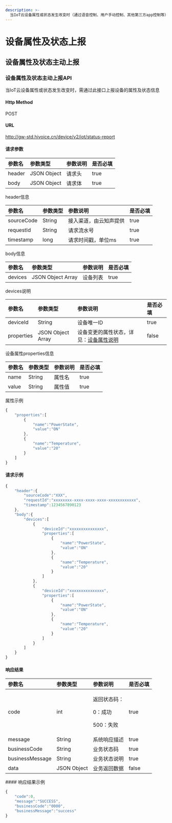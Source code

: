 ```yaml
---
description: >-
  当IoT云设备属性或状态发生改变时（通过语音控制、用户手动控制、其他第三方app控制等），USH不会感知到设备状态的变更，需要IoT云主动上报设备的属性及状态信息
---
```


# 设备属性及状态上报

## 设备属性及状态主动上报

### 设备属性及状态主动上报API

当IoT云设备属性或状态发生改变时，需通过此接口上报设备的属性及状态信息

#### Http Method

POST

#### URL

http://gw-std.hivoice.cn/device/v2/iot/status-report

#### 请求参数

| 参数名 | 参数类型 | 参数说明 | 是否必填 |
| :--- | :--- | :--- | :--- |
| header | JSON Object | 请求头 | true |
| body | JSON Object | 请求体 | true |

header信息

| 参数名 | 参数类型 | 参数说明 | 是否必填 |
| :--- | :--- | :--- | :--- |
| sourceCode | String | 接入渠道，由云知声提供 | true |
| requestId | String | 请求流水号 | true |
| timestamp | long | 请求时间戳，单位ms | true |

body信息

| 参数名 | 参数类型 | 参数说明 | 是否必填 |
| :--- | :--- | :--- | :--- |
| devices | JSON Object Array | 设备列表 | true |

devices说明

| 参数名 | 参数类型 | 参数说明 | 是否必填 |
| :--- | :--- | :--- | :--- |
| deviceId | String | 设备唯一ID | true |
| properties | JSON Object Array | 设备变更的属性状态，详见：[设备属性说明](she-bei-shu-xing-shuo-ming.md) | false |

设备属性properties信息

| 参数名 | 参数类型 | 参数说明 | 是否必填 |
| :--- | :--- | :--- | :--- |
| name | String | 属性名 | true |
| value | String | 属性值 | true |

属性示例

```javascript
{
    "properties":[
        {
            "name":"PowerState",
            "value":"ON"
        },
        {
            "name":"Temperature",
            "value":"20"
        }
    ]
}
```

#### 请求示例

```javascript
{
    "header":{
        "sourceCode":"XXX",
        "requestId":"xxxxxxxx-xxxx-xxxx-xxxx-xxxxxxxxxxxx",
        "timestamp":1234567890123
    },
    "body":{
        "devices":[
            {
                "deviceId":"xxxxxxxxxxxxxxx",
                "properties":[
                    {
                        "name":"PowerState",
                        "value":"ON"
                    },
                    {
                        "name":"Temperature",
                        "value":"20"
                    }
                ]
            },
            {
                "deviceId":"xxxxxxxxxxxxxxx",
                "properties":[
                    {
                        "name":"PowerState",
                        "value":"ON"
                    },
                    {
                        "name":"Temperature",
                        "value":"20"
                    }
                ]
            }
        ]
    }
}
```

#### 响应结果

<table>
  <thead>
    <tr>
      <th style="text-align:left">&#x53C2;&#x6570;&#x540D;</th>
      <th style="text-align:left">&#x53C2;&#x6570;&#x7C7B;&#x578B;</th>
      <th style="text-align:left">&#x53C2;&#x6570;&#x8BF4;&#x660E;</th>
      <th style="text-align:left">&#x662F;&#x5426;&#x5FC5;&#x586B;</th>
    </tr>
  </thead>
  <tbody>
    <tr>
      <td style="text-align:left">code</td>
      <td style="text-align:left">int</td>
      <td style="text-align:left">
        <p>&#x8FD4;&#x56DE;&#x72B6;&#x6001;&#x7801;&#xFF1A;</p>
        <p>0&#xFF1A;&#x6210;&#x529F;</p>
        <p>500&#xFF1A;&#x5931;&#x8D25;</p>
      </td>
      <td style="text-align:left">true</td>
    </tr>
    <tr>
      <td style="text-align:left">message</td>
      <td style="text-align:left">String</td>
      <td style="text-align:left">&#x7CFB;&#x7EDF;&#x54CD;&#x5E94;&#x63CF;&#x8FF0;</td>
      <td style="text-align:left">true</td>
    </tr>
    <tr>
      <td style="text-align:left">businessCode</td>
      <td style="text-align:left">String</td>
      <td style="text-align:left">&#x4E1A;&#x52A1;&#x72B6;&#x6001;&#x7801;</td>
      <td style="text-align:left">true</td>
    </tr>
    <tr>
      <td style="text-align:left">businessMessage</td>
      <td style="text-align:left">String</td>
      <td style="text-align:left">&#x4E1A;&#x52A1;&#x72B6;&#x6001;&#x8BF4;&#x660E;</td>
      <td style="text-align:left">true</td>
    </tr>
    <tr>
      <td style="text-align:left">data</td>
      <td style="text-align:left">JSON Object</td>
      <td style="text-align:left">&#x4E1A;&#x52A1;&#x8FD4;&#x56DE;&#x6570;&#x636E;</td>
      <td style="text-align:left">false</td>
    </tr>
  </tbody>
</table>#### 响应结果示例

```javascript
{
    "code":0,
    "message":"SUCCESS",
    "businessCode":"0000",
    "businessMessage":"success"
}
```


